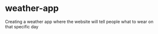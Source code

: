 # weather-app
Creating a weather app where the website will tell people what to wear on that specific day

